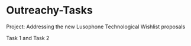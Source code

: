 # Outreachy-Tasks

Project: Addressing the new Lusophone Technological Wishlist proposals

Task 1 and Task 2
